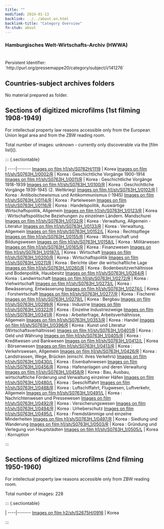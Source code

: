 ```yaml
---
title: ""
modified: 2024-01-13
backlink: ../../about.en.html
backlink-title: "Category Overview"
fn-stub: about
---
```


### Hamburgisches Welt-Wirtschafts-Archiv (HWWA)

# 

<div class="hint">Persistent Identifier: `http://purl.org/pressemappe20/category/subject/i/141276`</div>







## Countries-subject archives folders





No material prepared as folder.



<a id="filmsections" />

## Sections of digitized microfilms (1st filming 1908-1949)

<p>For intellectual property law reasons accessible only from the European Union legal area and from the ZBW reading room.</p>



<p>Total number of images: unknown - currently only discoverable via the [film list]().</p>




::: {.sectiontable}

 | 
----|-------
<a class="btn" href="https://pm20.zbw.eu/film/h1/sh/S0762H/1119" rel="nofollow">Images on film h1/sh/S0762H/1119</a> | Korea
<a class="btn" href="https://pm20.zbw.eu/film/h1/sh/S0763H_1/0002/R" rel="nofollow">Images on film h1/sh/S0763H_1/0002/R</a> | Korea : Geschichtliche Vorgänge 1900-1914
<a class="btn" href="https://pm20.zbw.eu/film/h1/sh/S0763H_1/0011/R" rel="nofollow">Images on film h1/sh/S0763H_1/0011/R</a> | Korea : Geschichtliche Vorgänge 1918-1939
<a class="btn" href="https://pm20.zbw.eu/film/h1/sh/S0763H_1/0100/R" rel="nofollow">Images on film h1/sh/S0763H_1/0100/R</a> | Korea : Geschichtliche Vorgänge 1939-1945 (2. Weltkrieg)
<a class="btn" href="https://pm20.zbw.eu/film/h1/sh/S0763H_1/0102/R" rel="nofollow">Images on film h1/sh/S0763H_1/0102/R</a> | Korea : Antibolschewismus und Antikommunismus (-1945)
<a class="btn" href="https://pm20.zbw.eu/film/h1/sh/S0763H_1/0114/R" rel="nofollow">Images on film h1/sh/S0763H_1/0114/R</a> | Korea : Parteiwesen
<a class="btn" href="https://pm20.zbw.eu/film/h1/sh/S0763H_1/0116/R" rel="nofollow">Images on film h1/sh/S0763H_1/0116/R</a> | Korea : Handelspolitik, Auswärtige Wirtschaftspolitik, Allgemein
<a class="btn" href="https://pm20.zbw.eu/film/h1/sh/S0763H_1/0123/R" rel="nofollow">Images on film h1/sh/S0763H_1/0123/R</a> | Korea : Wirtschaftspolitische Beziehungen zu einzelnen Ländern. Mandschurei
<a class="btn" href="https://pm20.zbw.eu/film/h1/sh/S0763H_1/0132/R" rel="nofollow">Images on film h1/sh/S0763H_1/0132/R</a> | Korea : Verwaltung, Allgemein - Literatur
<a class="btn" href="https://pm20.zbw.eu/film/h1/sh/S0763H_1/0133/R" rel="nofollow">Images on film h1/sh/S0763H_1/0133/R</a> | Korea : Verwaltung, Allgemein
<a class="btn" href="https://pm20.zbw.eu/film/h1/sh/S0763H_1/0152/L" rel="nofollow">Images on film h1/sh/S0763H_1/0152/L</a> | Korea : Rechtspflege
<a class="btn" href="https://pm20.zbw.eu/film/h1/sh/S0763H_1/0155/R" rel="nofollow">Images on film h1/sh/S0763H_1/0155/R</a> | Korea : Wissenschaft und Bildungswesen
<a class="btn" href="https://pm20.zbw.eu/film/h1/sh/S0763H_1/0158/L" rel="nofollow">Images on film h1/sh/S0763H_1/0158/L</a> | Korea : Militärwesen
<a class="btn" href="https://pm20.zbw.eu/film/h1/sh/S0763H_1/0165/R" rel="nofollow">Images on film h1/sh/S0763H_1/0165/R</a> | Korea : Finanzwesen
<a class="btn" href="https://pm20.zbw.eu/film/h1/sh/S0763H_1/0187/L" rel="nofollow">Images on film h1/sh/S0763H_1/0187/L</a> | Korea : Wirtschaft
<a class="btn" href="https://pm20.zbw.eu/film/h1/sh/S0763H_1/0200/R" rel="nofollow">Images on film h1/sh/S0763H_1/0200/R</a> | Korea : Wirtschaftspolitik
<a class="btn" href="https://pm20.zbw.eu/film/h1/sh/S0763H_1/0211/R" rel="nofollow">Images on film h1/sh/S0763H_1/0211/R</a> | Korea : Berichte über die wirtschaftliche Lage
<a class="btn" href="https://pm20.zbw.eu/film/h1/sh/S0763H_1/0260/R" rel="nofollow">Images on film h1/sh/S0763H_1/0260/R</a> | Korea : Bodenbesitzverhältnisse und Bodenpolitik, Hausbesitz
<a class="btn" href="https://pm20.zbw.eu/film/h1/sh/S0763H_1/0264/R" rel="nofollow">Images on film h1/sh/S0763H_1/0264/R</a> | Korea : Landwirtschaft
<a class="btn" href="https://pm20.zbw.eu/film/h1/sh/S0763H_1/0272/R" rel="nofollow">Images on film h1/sh/S0763H_1/0272/R</a> | Korea : Viehwirtschaft
<a class="btn" href="https://pm20.zbw.eu/film/h1/sh/S0763H_1/0273/L" rel="nofollow">Images on film h1/sh/S0763H_1/0273/L</a> | Korea : Bewässerung, Entwässerung
<a class="btn" href="https://pm20.zbw.eu/film/h1/sh/S0763H_1/0274/L" rel="nofollow">Images on film h1/sh/S0763H_1/0274/L</a> | Korea : Forstwirtschaft
<a class="btn" href="https://pm20.zbw.eu/film/h1/sh/S0763H_1/0277/R" rel="nofollow">Images on film h1/sh/S0763H_1/0277/R</a> | Korea : Fischerei
<a class="btn" href="https://pm20.zbw.eu/film/h1/sh/S0763H_1/0279/L" rel="nofollow">Images on film h1/sh/S0763H_1/0279/L</a> | Korea : Bergbau
<a class="btn" href="https://pm20.zbw.eu/film/h1/sh/S0763H_1/0299/R" rel="nofollow">Images on film h1/sh/S0763H_1/0299/R</a> | Korea : Industrie
<a class="btn" href="https://pm20.zbw.eu/film/h1/sh/S0763H_1/0322/R" rel="nofollow">Images on film h1/sh/S0763H_1/0322/R</a> | Korea : Einzelne Industriezweige
<a class="btn" href="https://pm20.zbw.eu/film/h1/sh/S0763H_1/0341/R" rel="nofollow">Images on film h1/sh/S0763H_1/0341/R</a> | Korea : Arbeiterfrage, Arbeitsverhältnisse, Allgemein
<a class="btn" href="https://pm20.zbw.eu/film/h1/sh/S0763H_1/0353/R" rel="nofollow">Images on film h1/sh/S0763H_1/0353/R</a> | Korea : Handel
<a class="btn" href="https://pm20.zbw.eu/film/h1/sh/S0763H_1/0396/R" rel="nofollow">Images on film h1/sh/S0763H_1/0396/R</a> | Korea : Kunst und Literatur (Wirtschaftsverhältnisse)
<a class="btn" href="https://pm20.zbw.eu/film/h1/sh/S0763H_1/0401/R" rel="nofollow">Images on film h1/sh/S0763H_1/0401/R</a> | Korea : Geld und Währung
<a class="btn" href="https://pm20.zbw.eu/film/h1/sh/S0763H_1/0405/R" rel="nofollow">Images on film h1/sh/S0763H_1/0405/R</a> | Korea : Kreditwesen und Bankwesen
<a class="btn" href="https://pm20.zbw.eu/film/h1/sh/S0763H_1/0412/L" rel="nofollow">Images on film h1/sh/S0763H_1/0412/L</a> | Korea : Börsenwesen
<a class="btn" href="https://pm20.zbw.eu/film/h1/sh/S0763H_1/0413/R" rel="nofollow">Images on film h1/sh/S0763H_1/0413/R</a> | Korea : Verkehrswesen, Allgemein
<a class="btn" href="https://pm20.zbw.eu/film/h1/sh/S0763H_1/0426/R" rel="nofollow">Images on film h1/sh/S0763H_1/0426/R</a> | Korea : Landstrassen, Wege, Brücken (einschl. ihres Verkehrs)
<a class="btn" href="https://pm20.zbw.eu/film/h1/sh/S0763H_1/0430/L" rel="nofollow">Images on film h1/sh/S0763H_1/0430/L</a> | Korea : Eisenbahnwesen
<a class="btn" href="https://pm20.zbw.eu/film/h1/sh/S0763H_1/0456/R" rel="nofollow">Images on film h1/sh/S0763H_1/0456/R</a> | Korea : Hafenanlagen und deren Verwaltung
<a class="btn" href="https://pm20.zbw.eu/film/h1/sh/S0763H_1/0458/R" rel="nofollow">Images on film h1/sh/S0763H_1/0458/R</a> | Korea : Bau, Ausbau, wirtschaftliche Förderung und Verwaltung einzelner Häfen
<a class="btn" href="https://pm20.zbw.eu/film/h1/sh/S0763H_1/0480/L" rel="nofollow">Images on film h1/sh/S0763H_1/0480/L</a> | Korea : Seeschiffahrt
<a class="btn" href="https://pm20.zbw.eu/film/h1/sh/S0763H_1/0488/R" rel="nofollow">Images on film h1/sh/S0763H_1/0488/R</a> | Korea : Luftschiffahrt, Flugwesen, Luftverkehr, Allgemein
<a class="btn" href="https://pm20.zbw.eu/film/h1/sh/S0763H_1/0491/L" rel="nofollow">Images on film h1/sh/S0763H_1/0491/L</a> | Korea : Nachrichtenwesen und Pressewesen
<a class="btn" href="https://pm20.zbw.eu/film/h1/sh/S0763H_1/0492/R" rel="nofollow">Images on film h1/sh/S0763H_1/0492/R</a> | Korea : Versicherungswesen
<a class="btn" href="https://pm20.zbw.eu/film/h1/sh/S0763H_1/0494/R" rel="nofollow">Images on film h1/sh/S0763H_1/0494/R</a> | Korea : Urheberschutz
<a class="btn" href="https://pm20.zbw.eu/film/h1/sh/S0763H_1/0495/L" rel="nofollow">Images on film h1/sh/S0763H_1/0495/L</a> | Korea : Fremdstämmige und einzelne Minderheiten
<a class="btn" href="https://pm20.zbw.eu/film/h1/sh/S0763H_1/0497/R" rel="nofollow">Images on film h1/sh/S0763H_1/0497/R</a> | Korea : Siedlung und Wanderung
<a class="btn" href="https://pm20.zbw.eu/film/h1/sh/S0763H_1/0503/R" rel="nofollow">Images on film h1/sh/S0763H_1/0503/R</a> | Korea : Gründung und Verlegung von Hauptstädten
<a class="btn" href="https://pm20.zbw.eu/film/h1/sh/S0763H_1/0505/L" rel="nofollow">Images on film h1/sh/S0763H_1/0505/L</a> | Korea : Korruption


:::




## Sections of digitized microfilms (2nd filming 1950-1960)

<p>For intellectual property law reasons accessible only from ZBW reading room.</p>



<p>Total number of images: 228</p>




::: {.sectiontable}

 | 
----|-------
<a class="btn" href="https://pm20.zbw.eu/film/h2/sh/S2675H/0916" rel="nofollow">Images on film h2/sh/S2675H/0916</a> | Korea


:::
















